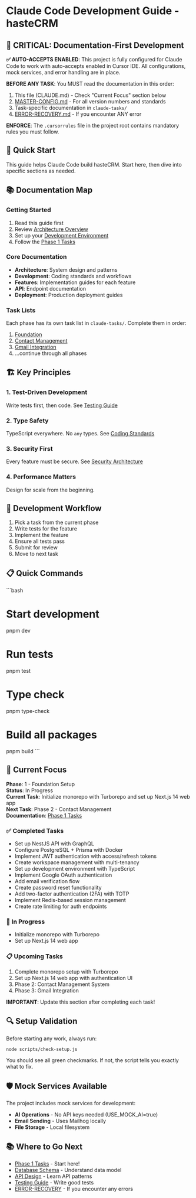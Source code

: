 # Claude Code Development Guide - hasteCRM

## 🔴 CRITICAL: Documentation-First Development

**✅ AUTO-ACCEPTS ENABLED**: This project is fully configured for Claude Code to work with auto-accepts enabled in Cursor IDE. All configurations, mock services, and error handling are in place.

**BEFORE ANY TASK**: You MUST read the documentation in this order:

1. This file (CLAUDE.md) - Check "Current Focus" section below
2. [MASTER-CONFIG.md](./MASTER-CONFIG.md) - For all version numbers and standards
3. Task-specific documentation in `claude-tasks/`
4. [ERROR-RECOVERY.md](./ERROR-RECOVERY.md) - If you encounter ANY error

**ENFORCE**: The `.cursorrules` file in the project root contains mandatory rules you must follow.

## 🎯 Quick Start

This guide helps Claude Code build hasteCRM. Start here, then dive into specific sections as needed.

## 📚 Documentation Map

### Getting Started

1. Read this guide first
2. Review [Architecture Overview](./architecture/overview.md)
3. Set up your [Development Environment](./development/setup.md)
4. Follow the [Phase 1 Tasks](./claude-tasks/phase-1-foundation.md)

### Core Documentation

- **Architecture**: System design and patterns
- **Development**: Coding standards and workflows
- **Features**: Implementation guides for each feature
- **API**: Endpoint documentation
- **Deployment**: Production deployment guides

### Task Lists

Each phase has its own task list in `claude-tasks/`. Complete them in order:

1. [Foundation](./claude-tasks/phase-1-foundation.md)
2. [Contact Management](./claude-tasks/phase-2-contacts.md)
3. [Gmail Integration](./claude-tasks/phase-3-gmail.md)
4. ...continue through all phases

## 🏗️ Key Principles

### 1. Test-Driven Development

Write tests first, then code. See [Testing Guide](./development/testing-guide.md)

### 2. Type Safety

TypeScript everywhere. No `any` types. See [Coding Standards](./development/coding-standards.md)

### 3. Security First

Every feature must be secure. See [Security Architecture](./architecture/security.md)

### 4. Performance Matters

Design for scale from the beginning.

## 🚀 Development Workflow

1. Pick a task from the current phase
2. Write tests for the feature
3. Implement the feature
4. Ensure all tests pass
5. Submit for review
6. Move to next task

## 📋 Quick Commands

\```bash

# Start development

pnpm dev

# Run tests

pnpm test

# Type check

pnpm type-check

# Build all packages

pnpm build
\```

## 🎯 Current Focus

**Phase**: 1 - Foundation Setup  
**Status**: In Progress  
**Current Task**: Initialize monorepo with Turborepo and set up Next.js 14 web app  
**Next Task**: Phase 2 - Contact Management  
**Documentation**: [Phase 1 Tasks](./claude-tasks/phase-1-foundation.md)

### ✅ Completed Tasks

- Set up NestJS API with GraphQL
- Configure PostgreSQL + Prisma with Docker
- Implement JWT authentication with access/refresh tokens
- Create workspace management with multi-tenancy
- Set up development environment with TypeScript
- Implement Google OAuth authentication
- Add email verification flow
- Create password reset functionality
- Add two-factor authentication (2FA) with TOTP
- Implement Redis-based session management
- Create rate limiting for auth endpoints

### 🔄 In Progress

- Initialize monorepo with Turborepo
- Set up Next.js 14 web app

### 📋 Upcoming Tasks

1. Complete monorepo setup with Turborepo
2. Set up Next.js 14 web app with authentication UI
3. Phase 2: Contact Management System
4. Phase 3: Gmail Integration

**IMPORTANT**: Update this section after completing each task!

## 🔍 Setup Validation

Before starting any work, always run:

```bash
node scripts/check-setup.js
```

You should see all green checkmarks. If not, the script tells you exactly what to fix.

## 🛡️ Mock Services Available

The project includes mock services for development:

- **AI Operations** - No API keys needed (USE_MOCK_AI=true)
- **Email Sending** - Uses Mailhog locally
- **File Storage** - Local filesystem

## 📚 Where to Go Next

- [Phase 1 Tasks](./claude-tasks/phase-1-foundation.md) - Start here!
- [Database Schema](./architecture/database-schema.md) - Understand data model
- [API Design](./architecture/api-design.md) - Learn API patterns
- [Testing Guide](./development/testing-guide.md) - Write good tests
- [ERROR-RECOVERY](./ERROR-RECOVERY.md) - If you encounter any errors
